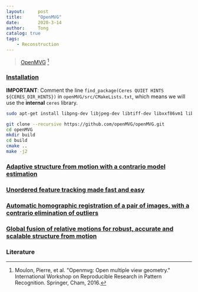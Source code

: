 ```yaml
---
layout:     post
title:      "OpenMVG"
date:       2020-3-14
author:     Tong
catalog: true
tags:
    - Reconstruction
---
```


> [OpenMVG](https://github.com/openMVG/openMVG) [^Moulon16]

### [Installation](https://github.com/openMVG/openMVG/blob/master/BUILD.md#getting-the-project)

__IMPORTANT__: Comment the line `find_package(Ceres QUIET HINTS ${CERES_DIR_HINTS})` in `openMVG/src/CMakeLists.txt`, which means we will use the __internal__ `ceres` library.

```bash
sudo apt-get install libpng-dev libjpeg-dev libtiff-dev libxxf86vm1 libxxf86vm-dev libxi-dev libxrandr-dev libqt5svg5-dev graphviz

git clone --recursive https://github.com/openMVG/openMVG.git
cd openMVG
mkdir build
cd build
cmake ..
make -j2
```

### [Adaptive structure from motion with a contrario model estimation](http://www.lingtong.de/2020/03/20/Structure-from-Motion/#adaptive-structure-from-motion-with-a-contrario-model-estimation-)

### [Unordered feature tracking made fast and easy](http://www.lingtong.de/2020/03/20/Structure-from-Motion/#adaptive-structure-from-motion-with-a-contrario-model-estimation-)

### [Automatic homographic registration of a pair of images, with a contrario elimination of outliers](http://www.lingtong.de/2020/03/20/Structure-from-Motion/#adaptive-structure-from-motion-with-a-contrario-model-estimation-)

### [Global fusion of relative motions for robust, accurate and scalable structure from motion](http://www.lingtong.de/2020/03/20/Structure-from-Motion/#adaptive-structure-from-motion-with-a-contrario-model-estimation-)

### Literature

[^Moulon16]: Moulon, Pierre, et al. "Openmvg: Open multiple view geometry." International Workshop on Reproducible Research in Pattern Recognition. Springer, Cham, 2016.


